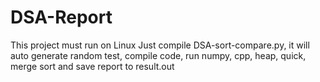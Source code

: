 # DSA-Report
This project must run on Linux
Just compile DSA-sort-compare.py, it will auto generate random test, compile code, run numpy, cpp, heap, quick, merge sort and save report to result.out